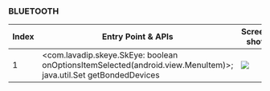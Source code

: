 ### BLUETOOTH
| Index | Entry Point & APIs | Screen shot | Resource id | Label |
| ------------- | ------------- | ------------- |-------------|-------------|
| 1 | <com.lavadip.skeye.SkEye: boolean onOptionsItemSelected(android.view.MenuItem)>; java.util.Set getBondedDevices | ![](D:\COSMOS\output\py\Play_win8\Education\com.lavadip.skeye\com.lavadip.skeye.SkEye.png) |  | F |
